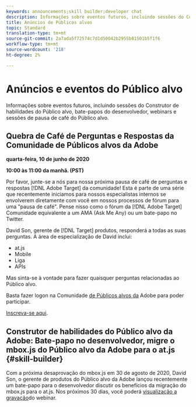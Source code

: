 ```yaml
---
keywords: announcements;skill builder;developer chat
description: Informações sobre eventos futuros, incluindo sessões do Construtor de habilidades do Público alvo, bate-papos do desenvolvedor, webinars e sessões de pausa de café do Público alvo.
title: Anúncios de Públicos alvos
topic: Standard
translation-type: tm+mt
source-git-commit: 2a7ada5f72574c7d1d50042b2955b81501b5f1f6
workflow-type: tm+mt
source-wordcount: '218'
ht-degree: 2%

---
```



# Anúncios e eventos do Público alvo

Informações sobre eventos futuros, incluindo sessões do Construtor de habilidades do Público alvo, bate-papos do desenvolvedor, webinars e sessões de pausa de café do Público alvo.

## Quebra de Café de Perguntas e Respostas da Comunidade de Públicos alvos da Adobe

**quarta-feira, 10 de junho de 2020**

**10:00 às 11:00 da manhã. (PST)**

Por favor, junte-se a nós para nossa próxima pausa de café de perguntas e respostas [!DNL Adobe Target] da comunidade! Esta é parte de uma série que recentemente iniciamos para nossos especialistas internos se envolverem diretamente com você em nossos processos de fórum para uma &quot;pausa de café&quot;. Pense nisso como o fórum da [!DNL Adobe Target] Comunidade equivalente a um AMA (Ask Me Any) ou um bate-papo no Twitter.

David Son, gerente de [!DNL Target] produtos, responderá a todas as suas perguntas. A área de especialização de David inclui:

* at.js 
* Mobile
* Liga
* APIs

Mas sinta-se à vontade para fazer quaisquer perguntas relacionadas ao Público alvo.

Basta fazer logon na Comunidade [de Públicos alvos da](https://experienceleaguecommunities.adobe.com/t5/adobe-target/ct-p/adobe-target-community) Adobe para poder participar.

[Inscreva-se aqui](https://adobe-target-community-coffee-break.experienceleague.adobeevents.com/).

## Construtor de habilidades do Público alvo da Adobe: Bate-papo no desenvolvedor, migre o mbox.js do Público alvo da Adobe para o at.js {#skill-builder}

Com a próxima desaprovação do mbox.js em 30 de agosto de 2020, David Son, o gerente de produtos do Público alvo da Adobe lançou recentemente um bate-papo para o desenvolvedor discutir os benefícios da migração do mbox.js para o at.js. Nos próximos 30 dias, você poderá [visualização a gravação](https://seminars.adobeconnect.com/ptdo6mfo6qn6/?proto=true)do webinar.